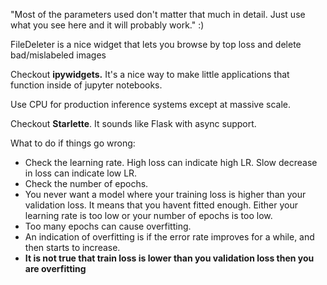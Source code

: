 "Most of the parameters used don't matter that much in detail. Just use what you see here and it will probably work." :)

FileDeleter is a nice widget that lets you browse by top loss and delete bad/mislabeled images

Checkout **ipywidgets.** It's a nice way to make little applications that function inside of jupyter notebooks.

Use CPU for production inference systems except at massive scale.

Checkout **Starlette**. It sounds like Flask with async support.

What to do if things go wrong:

* Check the learning rate. High loss can indicate high LR. Slow decrease in loss can indicate low LR.
* Check the number of epochs.
* You never want a model where your training loss is higher than your validation loss. It means that you havent fitted enough. Either your   learning rate is too low or your number of epochs is too low.
* Too many epochs can cause overfitting.
* An indication of overfitting is if the error rate improves for a while, and then starts to increase.
* **It is not true that train loss is lower than you validation loss then you are overfitting**


